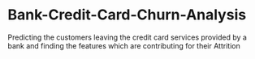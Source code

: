 # Bank-Credit-Card-Churn-Analysis
Predicting the customers leaving the credit card services provided by a bank and finding the features which are contributing for their Attrition
